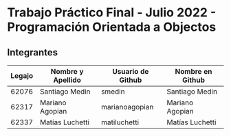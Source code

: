 # Trabajo Práctico Final - Julio 2022 - Programación Orientada a Objectos

## Integrantes

| Legajo | Nombre y Apellido | Usuario de Github | Nombre en Github |
|--------|-------------------|-------------------|------------------|
| 62076  |  Santiago Medin   |       smedin      | Santiago Medin   |
| 62317  |  Mariano Agopian  |  marianoagopian   | Mariano Agopian  |
| 62337  |  Matías  Luchetti |   matiluchetti    | Matías Luchetti  |

